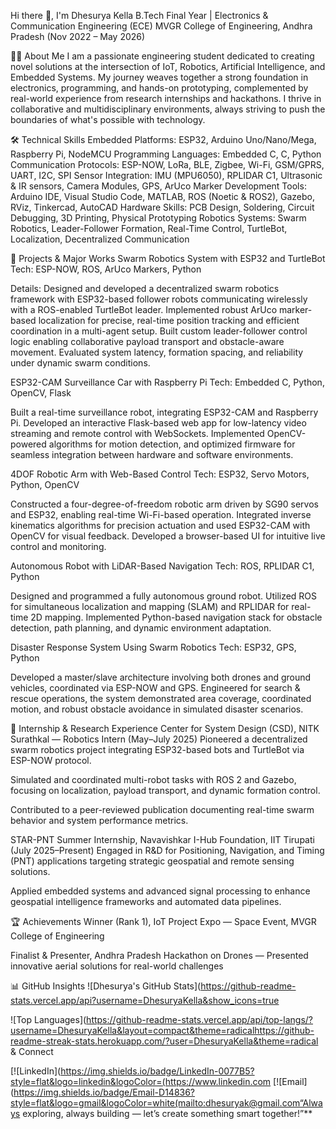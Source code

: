 Hi there 👋, I'm Dhesurya Kella
B.Tech Final Year | Electronics & Communication Engineering (ECE)
MVGR College of Engineering, Andhra Pradesh (Nov 2022 – May 2026)

👨‍💻 About Me
I am a passionate engineering student dedicated to creating novel solutions at the intersection of IoT, Robotics, Artificial Intelligence, and Embedded Systems. My journey weaves together a strong foundation in electronics, programming, and hands-on prototyping, complemented by real-world experience from research internships and hackathons. I thrive in collaborative and multidisciplinary environments, always striving to push the boundaries of what's possible with technology.

🛠️ Technical Skills
Embedded Platforms: ESP32, Arduino Uno/Nano/Mega, Raspberry Pi, NodeMCU
Programming Languages: Embedded C, C, Python
Communication Protocols: ESP-NOW, LoRa, BLE, Zigbee, Wi-Fi, GSM/GPRS, UART, I2C, SPI
Sensor Integration: IMU (MPU6050), RPLIDAR C1, Ultrasonic & IR sensors, Camera Modules, GPS, ArUco Marker
Development Tools: Arduino IDE, Visual Studio Code, MATLAB, ROS (Noetic & ROS2), Gazebo, RViz, Tinkercad, AutoCAD
Hardware Skills: PCB Design, Soldering, Circuit Debugging, 3D Printing, Physical Prototyping
Robotics Systems: Swarm Robotics, Leader-Follower Formation, Real-Time Control, TurtleBot, Localization, Decentralized Communication

🚀 Projects & Major Works
Swarm Robotics System with ESP32 and TurtleBot
Tech: ESP-NOW, ROS, ArUco Markers, Python

Details: Designed and developed a decentralized swarm robotics framework with ESP32-based follower robots communicating wirelessly with a ROS-enabled TurtleBot leader. Implemented robust ArUco marker-based localization for precise, real-time position tracking and efficient coordination in a multi-agent setup. Built custom leader-follower control logic enabling collaborative payload transport and obstacle-aware movement. Evaluated system latency, formation spacing, and reliability under dynamic swarm conditions.

ESP32-CAM Surveillance Car with Raspberry Pi
Tech: Embedded C, Python, OpenCV, Flask

Built a real-time surveillance robot, integrating ESP32-CAM and Raspberry Pi. Developed an interactive Flask-based web app for low-latency video streaming and remote control with WebSockets. Implemented OpenCV-powered algorithms for motion detection, and optimized firmware for seamless integration between hardware and software environments.

4DOF Robotic Arm with Web-Based Control
Tech: ESP32, Servo Motors, Python, OpenCV

Constructed a four-degree-of-freedom robotic arm driven by SG90 servos and ESP32, enabling real-time Wi-Fi-based operation. Integrated inverse kinematics algorithms for precision actuation and used ESP32-CAM with OpenCV for visual feedback. Developed a browser-based UI for intuitive live control and monitoring.

Autonomous Robot with LiDAR-Based Navigation
Tech: ROS, RPLIDAR C1, Python

Designed and programmed a fully autonomous ground robot. Utilized ROS for simultaneous localization and mapping (SLAM) and RPLIDAR for real-time 2D mapping. Implemented Python-based navigation stack for obstacle detection, path planning, and dynamic environment adaptation.

Disaster Response System Using Swarm Robotics
Tech: ESP32, GPS, Python

Developed a master/slave architecture involving both drones and ground vehicles, coordinated via ESP-NOW and GPS. Engineered for search & rescue operations, the system demonstrated area coverage, coordinated motion, and robust obstacle avoidance in simulated disaster scenarios.

🏢 Internship & Research Experience
Center for System Design (CSD), NITK Surathkal — Robotics Intern (May–July 2025)
Pioneered a decentralized swarm robotics project integrating ESP32-based bots and TurtleBot via ESP-NOW protocol.

Simulated and coordinated multi-robot tasks with ROS 2 and Gazebo, focusing on localization, payload transport, and dynamic formation control.

Contributed to a peer-reviewed publication documenting real-time swarm behavior and system performance metrics.

STAR-PNT Summer Internship, Navavishkar I-Hub Foundation, IIT Tirupati (July 2025–Present)
Engaged in R&D for Positioning, Navigation, and Timing (PNT) applications targeting strategic geospatial and remote sensing solutions.

Applied embedded systems and advanced signal processing to enhance geospatial intelligence frameworks and automated data pipelines.

🏆 Achievements
Winner (Rank 1), IoT Project Expo — Space Event, MVGR College of Engineering

Finalist & Presenter, Andhra Pradesh Hackathon on Drones — Presented innovative aerial solutions for real-world challenges

📊 GitHub Insights
![Dhesurya's GitHub Stats](https://github-readme-stats.vercel.app/api?username=DhesuryaKella&show_icons=true

![Top Languages](https://github-readme-stats.vercel.app/api/top-langs/?username=DhesuryaKella&layout=compact&theme=radicalhttps://github-readme-streak-stats.herokuapp.com/?user=DhesuryaKella&theme=radical & Connect

[![LinkedIn](https://img.shields.io/badge/LinkedIn-0077B5?style=flat&logo=linkedin&logoColor=(https://www.linkedin.com
[![Email](https://img.shields.io/badge/Email-D14836?style=flat&logo=gmail&logoColor=white(mailto:dhesuryak@gmail.com“Always exploring, always building — let’s create something smart together!”**
